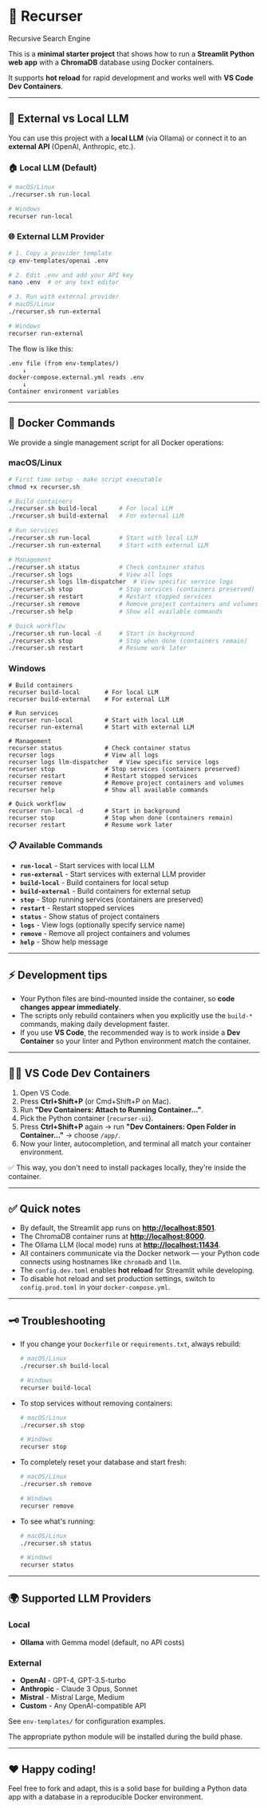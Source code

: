 # 🚀 Recurser
Recursive Search Engine

This is a **minimal starter project** that shows how to run a **Streamlit Python web app** with a **ChromaDB** database using Docker containers.

It supports **hot reload** for rapid development and works well with **VS Code Dev Containers**.

---

## 🧠 External vs Local LLM

You can use this project with a **local LLM** (via Ollama) or connect it to an **external API** (OpenAI, Anthropic, etc.).

### 🏠 Local LLM (Default)

```bash
# macOS/Linux
./recurser.sh run-local

# Windows
recurser run-local
```

### 🌐 External LLM Provider

```bash
# 1. Copy a provider template
cp env-templates/openai .env

# 2. Edit .env and add your API key
nano .env  # or any text editor

# 3. Run with external provider
# macOS/Linux
./recurser.sh run-external

# Windows
recurser run-external
```

The flow is like this:
```text
.env file (from env-templates/)
    ↓
docker-compose.external.yml reads .env
    ↓
Container environment variables
```

---

## 🐳 Docker Commands

We provide a single management script for all Docker operations:

### macOS/Linux

```bash
# First time setup - make script executable
chmod +x recurser.sh

# Build containers
./recurser.sh build-local      # For local LLM
./recurser.sh build-external   # For external LLM

# Run services
./recurser.sh run-local        # Start with local LLM
./recurser.sh run-external     # Start with external LLM

# Management
./recurser.sh status           # Check container status
./recurser.sh logs             # View all logs
./recurser.sh logs llm-dispatcher  # View specific service logs
./recurser.sh stop             # Stop services (containers preserved)
./recurser.sh restart          # Restart stopped services
./recurser.sh remove           # Remove project containers and volumes
./recurser.sh help             # Show all available commands

# Quick workflow
./recurser.sh run-local -d     # Start in background
./recurser.sh stop             # Stop when done (containers remain)
./recurser.sh restart          # Resume work later
```

### Windows

```batch
# Build containers
recurser build-local       # For local LLM
recurser build-external    # For external LLM

# Run services
recurser run-local         # Start with local LLM
recurser run-external      # Start with external LLM

# Management
recurser status            # Check container status
recurser logs              # View all logs
recurser logs llm-dispatcher   # View specific service logs
recurser stop              # Stop services (containers preserved)
recurser restart           # Restart stopped services
recurser remove            # Remove project containers and volumes
recurser help              # Show all available commands

# Quick workflow
recurser run-local -d      # Start in background
recurser stop              # Stop when done (containers remain)
recurser restart           # Resume work later
```

### 📋 Available Commands

- **`run-local`** - Start services with local LLM
- **`run-external`** - Start services with external LLM provider
- **`build-local`** - Build containers for local setup
- **`build-external`** - Build containers for external setup
- **`stop`** - Stop running services (containers are preserved)
- **`restart`** - Restart stopped services
- **`status`** - Show status of project containers
- **`logs`** - View logs (optionally specify service name)
- **`remove`** - Remove all project containers and volumes
- **`help`** - Show help message

---

## ⚡ Development tips

* Your Python files are bind-mounted inside the container, so **code changes appear immediately**.
* The scripts only rebuild containers when you explicitly use the `build-*` commands, making daily development faster.
* If you use **VS Code**, the recommended way is to work inside a **Dev Container** so your linter and Python environment match the container.

---

## 🧑‍💻 VS Code Dev Containers

1. Open VS Code.
2. Press **Ctrl+Shift+P** (or Cmd+Shift+P on Mac).
3. Run **"Dev Containers: Attach to Running Container…"**.
4. Pick the Python container (`recurser-ui`).
5. Press **Ctrl+Shift+P** again → run **"Dev Containers: Open Folder in Container…"** → choose `/app/`.
6. Now your linter, autocompletion, and terminal all match your container environment.

✅ This way, you don't need to install packages locally, they're inside the container.

---

## ✅ Quick notes

* By default, the Streamlit app runs on **[http://localhost:8501](http://localhost:8501)**.
* The ChromaDB container runs at **[http://localhost:8000](http://localhost:8000)**.
* The Ollama LLM (local mode) runs at **[http://localhost:11434](http://localhost:11434)**.
* All containers communicate via the Docker network — your Python code connects using hostnames like `chromadb` and `llm`.
* The `config.dev.toml` enables **hot reload** for Streamlit while developing.
* To disable hot reload and set production settings, switch to `config.prod.toml` in your `docker-compose.yml`.

---

## 🗝️ Troubleshooting

* If you change your `Dockerfile` or `requirements.txt`, always rebuild:
  ```bash
  # macOS/Linux
  ./recurser.sh build-local
  
  # Windows
  recurser build-local
  ```

* To stop services without removing containers:
  ```bash
  # macOS/Linux
  ./recurser.sh stop
  
  # Windows
  recurser stop
  ```

* To completely reset your database and start fresh:
  ```bash
  # macOS/Linux
  ./recurser.sh remove
  
  # Windows
  recurser remove
  ```

* To see what's running:
  ```bash
  # macOS/Linux
  ./recurser.sh status
  
  # Windows
  recurser status
  ```

---

## 🌍 Supported LLM Providers

### Local
- **Ollama** with Gemma model (default, no API costs)

### External
- **OpenAI** - GPT-4, GPT-3.5-turbo
- **Anthropic** - Claude 3 Opus, Sonnet
- **Mistral** - Mistral Large, Medium
- **Custom** - Any OpenAI-compatible API

See `env-templates/` for configuration examples.

The appropriate python module will be installed during the build phase.

---

## ❤️ Happy coding!

Feel free to fork and adapt, this is a solid base for building a Python data app with a database in a reproducible Docker environment.